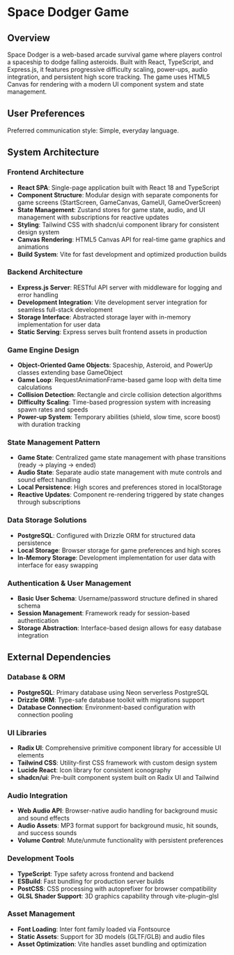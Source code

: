 # Space Dodger Game

## Overview

Space Dodger is a web-based arcade survival game where players control a spaceship to dodge falling asteroids. Built with React, TypeScript, and Express.js, it features progressive difficulty scaling, power-ups, audio integration, and persistent high score tracking. The game uses HTML5 Canvas for rendering with a modern UI component system and state management.

## User Preferences

Preferred communication style: Simple, everyday language.

## System Architecture

### Frontend Architecture
- **React SPA**: Single-page application built with React 18 and TypeScript
- **Component Structure**: Modular design with separate components for game screens (StartScreen, GameCanvas, GameUI, GameOverScreen)
- **State Management**: Zustand stores for game state, audio, and UI management with subscriptions for reactive updates
- **Styling**: Tailwind CSS with shadcn/ui component library for consistent design system
- **Canvas Rendering**: HTML5 Canvas API for real-time game graphics and animations
- **Build System**: Vite for fast development and optimized production builds

### Backend Architecture
- **Express.js Server**: RESTful API server with middleware for logging and error handling
- **Development Integration**: Vite development server integration for seamless full-stack development
- **Storage Interface**: Abstracted storage layer with in-memory implementation for user data
- **Static Serving**: Express serves built frontend assets in production

### Game Engine Design
- **Object-Oriented Game Objects**: Spaceship, Asteroid, and PowerUp classes extending base GameObject
- **Game Loop**: RequestAnimationFrame-based game loop with delta time calculations
- **Collision Detection**: Rectangle and circle collision detection algorithms
- **Difficulty Scaling**: Time-based progression system with increasing spawn rates and speeds
- **Power-up System**: Temporary abilities (shield, slow time, score boost) with duration tracking

### State Management Pattern
- **Game State**: Centralized game state management with phase transitions (ready → playing → ended)
- **Audio State**: Separate audio state management with mute controls and sound effect handling
- **Local Persistence**: High scores and preferences stored in localStorage
- **Reactive Updates**: Component re-rendering triggered by state changes through subscriptions

### Data Storage Solutions
- **PostgreSQL**: Configured with Drizzle ORM for structured data persistence
- **Local Storage**: Browser storage for game preferences and high scores
- **In-Memory Storage**: Development implementation for user data with interface for easy swapping

### Authentication & User Management
- **Basic User Schema**: Username/password structure defined in shared schema
- **Session Management**: Framework ready for session-based authentication
- **Storage Abstraction**: Interface-based design allows for easy database integration

## External Dependencies

### Database & ORM
- **PostgreSQL**: Primary database using Neon serverless PostgreSQL
- **Drizzle ORM**: Type-safe database toolkit with migrations support
- **Database Connection**: Environment-based configuration with connection pooling

### UI Libraries
- **Radix UI**: Comprehensive primitive component library for accessible UI elements
- **Tailwind CSS**: Utility-first CSS framework with custom design system
- **Lucide React**: Icon library for consistent iconography
- **shadcn/ui**: Pre-built component system built on Radix UI and Tailwind

### Audio Integration
- **Web Audio API**: Browser-native audio handling for background music and sound effects
- **Audio Assets**: MP3 format support for background music, hit sounds, and success sounds
- **Volume Control**: Mute/unmute functionality with persistent preferences

### Development Tools
- **TypeScript**: Type safety across frontend and backend
- **ESBuild**: Fast bundling for production server builds
- **PostCSS**: CSS processing with autoprefixer for browser compatibility
- **GLSL Shader Support**: 3D graphics capability through vite-plugin-glsl

### Asset Management
- **Font Loading**: Inter font family loaded via Fontsource
- **Static Assets**: Support for 3D models (GLTF/GLB) and audio files
- **Asset Optimization**: Vite handles asset bundling and optimization